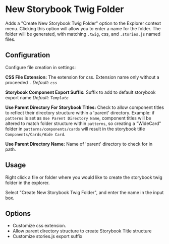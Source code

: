# New Storybook Twig Folder

Adds a "Create New Storybook Twig Folder" option to the Explorer context menu. Clicking this option will allow you to enter a name for the folder. The folder will be generated, with matching `.twig`, css, and `.stories.js` named files.

## Configuration

Configure file creation in settings:

<!-- ![configuration options](https://raw.githubusercontent.com/baerkins/vscode-fractal-folder/master/img/options.png "Configuration") -->

**CSS File Extension:** The extension for css. Extension name only without a proceeded `.` *Default: `css`*

**Storybook Component Export Suffix:** Suffix to add to default storybook export name *Default: `Template`*

**Use Parent Directory For Storybook Titles:** Check to allow component titles to reflect their directory structure within a 'parent' directory. Example: if `patterns` is set as `Use Parent Directory Name`, component titles will be altered to match folder structure within `patterns`, so creating a "WideCard" folder in `patterns/components/cards` will result in the storybook title `Components/Cards/Wide Card`.

**Use Parent Directory Name:** Name of 'parent' directory to check for in path.


## Usage

Right click a file or folder where you would like to create the storybook twig folder in the explorer.

Select "Create New Storybook Twig Folder", and enter the name in the input box.


## Options

- Customize css extension.
- Allow parent directory structure to create Storybook Title structure
- Customize stories.js export suffix